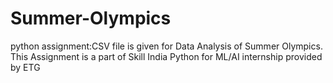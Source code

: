 # Summer-Olympics
python assignment:CSV file is given for Data Analysis of Summer Olympics.
This Assignment is a part of Skill India Python for ML/AI internship provided by ETG
